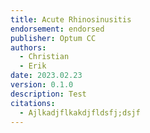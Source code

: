 ```yaml
---
title: Acute Rhinosinusitis
endorsement: endorsed
publisher: Optum CC
authors:
  - Christian
  - Erik
date: 2023.02.23
version: 0.1.0
description: T﻿est
citations:
  - Ajlkadjflkakdjfldsfj;dsjf
---
```

